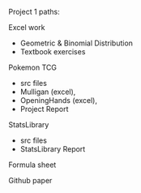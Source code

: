 Project 1 paths:

Excel work
- Geometric & Binomial Distribution
- Textbook exercises

Pokemon TCG
- src files
- Mulligan (excel), 
- OpeningHands (excel), 
- Project Report


StatsLibrary
- src files
- StatsLibrary Report

Formula sheet

Github paper
